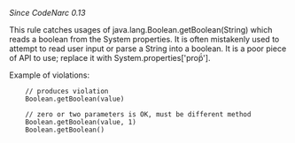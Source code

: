 
*Since CodeNarc 0.13*

This rule catches usages of java.lang.Boolean.getBoolean(String) which reads a boolean from the System properties. It is often mistakenly used to attempt to read user input or parse a String into a boolean. It is a poor piece of API to use; replace it with System.properties['prop̈́'].

Example of violations:

```
    // produces violation
    Boolean.getBoolean(value)

    // zero or two parameters is OK, must be different method
    Boolean.getBoolean(value, 1)
    Boolean.getBoolean()
```
